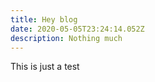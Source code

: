 ```yaml
---
title: Hey blog
date: 2020-05-05T23:24:14.052Z
description: Nothing much
---
```

This is just a test